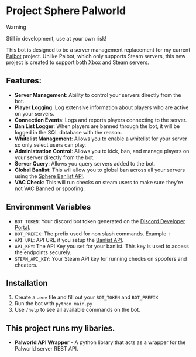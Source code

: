 # Project Sphere Palworld
 > [!WARNING]  
 > Still in development, use at your own risk!

 This bot is designed to be a server management replacement for my current [Palbot](https://github.com/dkoz/palworld-palbot) project. Unlike Palbot, which only supports Steam servers, this new project is created to support both Xbox and Steam servers.

## Features:
 - **Server Management**: Ability to control your servers directly from the bot.
 - **Player Logging**: Log extensive information about players who are active on your servers.
 - **Connection Events**: Logs and reports players connecting to the server.
 - **Ban List Logger**: When players are banned through the bot, it will be logged in the SQL database with the reason.
 - **Whitelist Management**: Allows you to enable a whitelist for your server so only select users can play.
 - **Administration Control**: Allows you to kick, ban, and manage players on your server directly from the bot.
 - **Server Query**: Allows you query servers added to the bot.
 - **Global Banlist**: This will allow you to global ban across all your servers using the [Sphere Banlist API](https://github.com/projectsphere/banlist-api).
 - **VAC Check**: This will run checks on steam users to make sure they're not VAC Banned or spoofing.

## Environment Variables
- `BOT_TOKEN`: Your discord bot token generated on the [Discord Developer Portal](https://discord.com/developers/applications).
- `BOT_PREFIX`: The prefix used for non slash commands. Example `!`
- `API_URL`: API URL if you setup the [Banlist API](https://github.com/projectsphere/banlist-api).
- `API_KEY`: The API Key you set for your banlist. This key is used to access the endpoints securely.
- `STEAM_API_KEY`: Your Steam API key for running checks on spoofers and cheaters.

## Installation
 1. Create a `.env` file and fill out your `BOT_TOKEN` and `BOT_PREFIX`
 2. Run the bot with `python main.py`
 3. Use `/help` to see all available commands on the bot.

## This project runs my libaries.
 - **Palworld API Wrapper** - A python library that acts as a wrapper for the Palworld server REST API.